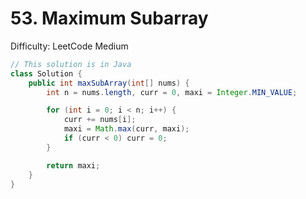 # 53. Maximum Subarray

Difficulty: LeetCode Medium

```java
// This solution is in Java
class Solution {
    public int maxSubArray(int[] nums) {
        int n = nums.length, curr = 0, maxi = Integer.MIN_VALUE;

        for (int i = 0; i < n; i++) {
            curr += nums[i];
            maxi = Math.max(curr, maxi);
            if (curr < 0) curr = 0;
        }

        return maxi;
    }
}
```